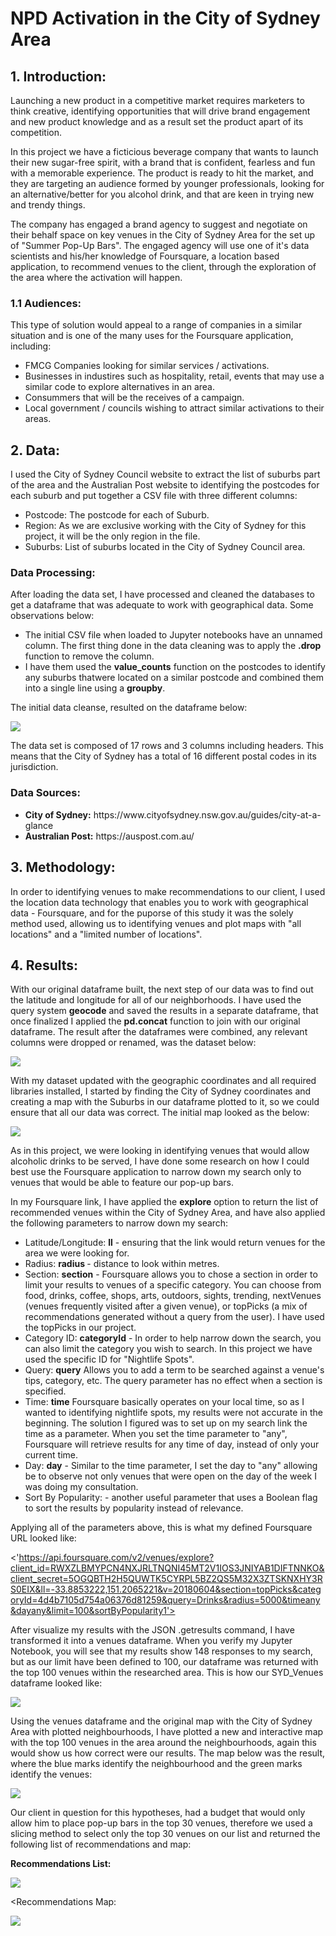# NPD Activation in the City of Sydney Area

## 1. Introduction:

Launching a new product in a competitive market requires marketers to think creative, identifying opportunities that will drive brand engagement and new product knowledge and as a result set the product apart of its competition. 

In this project we have a ficticious beverage company that wants to launch their new sugar-free spirit, with a brand that is confident, fearless and fun with a memorable experience. The product is ready to hit the market, and they are targeting an audience formed by younger professionals, looking for an alternative/better for you alcohol drink, and that are keen in trying new and trendy things.

The company has engaged a brand agency to suggest and negotiate on their behalf space on key venues in the City of Sydney Area for the set up of "Summer Pop-Up Bars". The engaged agency will use one of it's data scientists and his/her knowledge of Foursquare, a location based application, to recommend venues to the client, through the exploration of the area where the activation will happen. 

### 1.1 Audiences: 

This type of solution would appeal to a range of companies in a similar situation and is one of the many uses for the Foursquare application, including: 

<ul>
<li> FMCG Companies looking for similar services / activations.</li>
<li> Businesses in industires such as hospitality, retail, events that may use a similar code to explore alternatives in an area.</li>
<li> Consummers that will be the receives of a campaign.</li>
<li> Local government / councils wishing to attract similar activations to their areas.</li>
</ul>

## 2. Data: 

I used the City of Sydney Council website to extract the list of suburbs part of the area and the Australian Post website to identifying the postcodes for each suburb and put together a CSV file with three different columns: 

<ul>
<li> Postcode: The postcode for each of Suburb.</li>
<li> Region: As we are exclusive working with the City of Sydney for this project, it will be the only region in the file. </li>
<li> Suburbs: List of suburbs located in the City of Sydney Council area.</li>
</ul>


### Data Processing:

After loading the data set, I have processed and cleaned the databases to get a dataframe that was adequate to work with geographical data. Some observations below: 

<ul> 
  <li> The initial CSV file when loaded to Jupyter notebooks have an unnamed column. The first thing done in the data cleaning was to apply the <b> .drop</b> function to remove the column.</li>
  <li> I have them used the <b>value_counts</b> function on the postcodes to identify any suburbs thatwere located on a similar postcode and combined them into a single line using a <b>groupby</b>. </li>
</ul>

The initial data cleanse, resulted on the dataframe below: 

![](https://github.com/carolcosta1984/Coursera_Capstone/blob/master/Images/Data%20Set.PNG)

The data set is composed of 17 rows and 3 columns including headers. This means that the City of Sydney has a total of 16 different postal codes in its jurisdiction.

### Data Sources: 
<ul>
  <li><b>City of Sydney:</b> https://www.cityofsydney.nsw.gov.au/guides/city-at-a-glance</li>
  <li><b>Australian Post:</b> https://auspost.com.au/</li>
 </ul>
 
 ## 3. Methodology:
 
In order to identifying venues to make recommendations to our client, I used the location data technology that enables you to work with geographical data - Foursquare, and for the puporse of this study it was the solely method used, allowing us to identifying venues and plot maps with "all locations" and a "limited number of locations". 

## 4. Results: 

With our original dataframe built, the next step of our data was to find out the latitude and longitude for all of our neighborhoods. I have used the query system <b>geocode</b> and saved the results in a separate dataframe, that once finalized I applied the <b>pd.concat</b> function to join with our original dataframe. The result after the dataframes were combined, any relevant columns were dropped or renamed, was the dataset below: 

![](https://github.com/carolcosta1984/Coursera_Capstone/blob/master/Images/Full%20dfgeo.PNG)

With my dataset updated with the geographic coordinates and all required libraries installed, I started by finding the City of Sydney coordinates and creating a map with the Suburbs in our dataframe plotted to it, so we could ensure that all our data was correct. The initial map looked as the below: 

![](https://github.com/carolcosta1984/Coursera_Capstone/blob/master/Images/City%20of%20Sydney%20with%20postcodes%20plotted.PNG)

As in this project, we were looking in identifying venues that would allow alcoholic drinks to be served, I have done some research on how I could best use the Foursquare application to narrow down my search only to venues that would be able to feature our pop-up bars. 

In my Foursquare link, I have applied the <b>explore</b> option to return the list of recommended venues within the City of Sydney Area, and have also applied the following parameters to narrow down my search:

<ul> 
  <li> Latitude/Longitude: <b>ll</b> - ensuring that the link would return venues for the area we were looking for.</li>
  <li> Radius: <b>radius </b> - distance to look within metres.</li> 
  <li> Section: <b>section</b> - Foursquare allows you to chose a section in order to limit your results to venues of a specific category. You can choose from food, drinks, coffee, shops, arts, outdoors, sights, trending, nextVenues (venues frequently visited after a given venue), or topPicks (a mix of recommendations generated without a query from the user). I have used the topPicks in our project. </li> 
  <li>Category ID: <b>categoryId</b> - In order to help narrow down the search, you can also limit the category you wish to search. In this project we have used the specific ID for "Nightlife Spots".</li>
  <li> Query: <b>query</b> 	Allows you to add a term to be searched against a venue's tips, category, etc. The query parameter has no effect when a section is specified.</li>
  <li> Time: <b>time</b> Foursquare basically operates on your local time, so as I wanted to identifying nightlife spots, my results were not accurate in the beginning. The solution I figured was to set up on my search link the time as a parameter. When you set the time parameter to "any", Foursquare will retrieve results for any time of day, instead of only your current time.</li>
  <li> Day: <b>day</b> - Similar to the time parameter, I set the day to "any" allowing be to observe not only venues that were open on the day of the week I was doing my consultation. </li>
  <li> Sort By Popularity: <sortByPopularity</b> - another useful parameter that uses a Boolean flag to sort the results by popularity instead of relevance.</li>
  </ul> 
  
 Applying all of the parameters above, this is what my defined Foursquare URL looked like:
 
 <'https://api.foursquare.com/v2/venues/explore?client_id=RWXZLBMYPCN4NXJRLTNQNI45MT2V1IOS3JNIYAB1DIFTNNKO&client_secret=5OGQBTH2H5QUWTK5CYRPL5BZ2QS5M32X3ZTSKNXHY3RS0EIX&ll=-33.8853222,151.2065221&v=20180604&section=topPicks&categoryId=4d4b7105d754a06376d81259&query=Drinks&radius=5000&timeany&dayany&limit=100&sortByPopularity1'>
 
After visualize my results with the JSON .getresults command, I have transformed it into a venues dataframe. When you verify my Jupyter Notebook, you will see that my results show 148 responses to my search, but as our limit have been defined to 100, our dataframe was returned with the top 100 venues within the researched area. This is how our SYD_Venues dataframe looked like: 

![](https://github.com/carolcosta1984/Coursera_Capstone/blob/master/Images/Syd%20Venues%20DF.PNG)

Using the venues dataframe and the original map with the City of Sydney Area with plotted neighbourhoods, I have plotted a new and interactive map with the top 100 venues in the area around the neighbourhoods, again this would show us how correct were our results. The map below was the result, where the blue marks identify the neighbourhood and the green marks identify the venues:  

![](https://github.com/carolcosta1984/Coursera_Capstone/blob/master/Images/Map%20with%20100%20venues%20plotted%20around%20neighbourhood.PNG)

Our client in question for this hypotheses, had a budget that would only allow him to place pop-up bars in the top 30 venues, therefore we used a slicing method to select only the top 30 venues on our list and returned the following list of recommendations and map: 

<b>Recommendations List:</b>

![](https://github.com/carolcosta1984/Coursera_Capstone/blob/master/Images/Recommendations%20List.PNG)

<Recommendations Map:</b>

![](https://github.com/carolcosta1984/Coursera_Capstone/blob/master/Images/Recommended.PNG)


 
